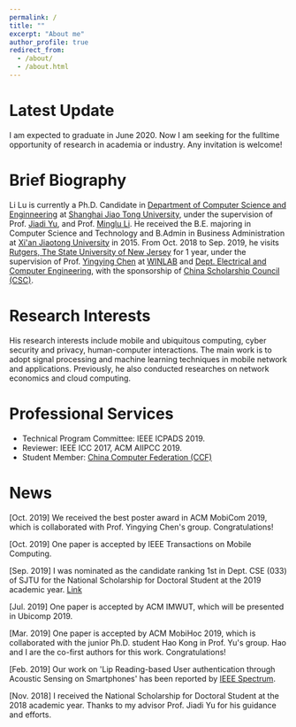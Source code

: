 ```yaml
---
permalink: /
title: ""
excerpt: "About me"
author_profile: true
redirect_from: 
  - /about/
  - /about.html
---
```

Latest Update
=====
I am expected to graduate in June 2020. Now I am seeking for the fulltime opportunity of research in academia or industry. Any invitation is welcome!

Brief Biography
=====
Li Lu is currently a Ph.D. Candidate in [Department of Computer Science and Enginneering](http://www.cs.sjtu.edu.cn) at [Shanghai Jiao Tong University](http://www.sjtu.edu.cn), under the supervision of Prof. [Jiadi Yu](http://www.cs.sjtu.edu.cn/~jdyu/), and Prof. [Minglu Li](http://www.cs.sjtu.edu.cn/PeopleDetail.aspx?id=93). He received the B.E. majoring in Computer Science and Technology and B.Admin in Business Administration at [Xi'an Jiaotong University](http://www.xjtu.edu.cn) in 2015. From Oct. 2018 to Sep. 2019, he visits [Rutgers, The State University of New Jersey](http://www.rutgers.edu) for 1 year, under the supervision of Prof. [Yingying Chen](http://www.winlab.rutgers.edu/~yychen/) at [WINLAB](http://winlab.rutgers.edu/) and [Dept. Electrical and Computer Engineering](https://www.ece.rutgers.edu/), with the sponsorship of [China Scholarship Council (CSC)](https://www.csc.edu.cn).

Research Interests
======
His research interests include mobile and ubiquitous computing, cyber security and privacy, human-computer interactions. The main work is to adopt signal processing and machine learning techniques in mobile network and applications. Previously, he also conducted researches on network economics and cloud computing.

Professional Services
======
* Technical Program Committee: IEEE ICPADS 2019.
* Reviewer: IEEE ICC 2017, ACM AIIPCC 2019.
* Student Member: [China Computer Federation (CCF)](https://www.ccf.org.cn/) 

News
=====
\[Oct. 2019\] We received the best poster award in ACM MobiCom 2019, which is collaborated with Prof. Yingying Chen's group. Congratulations!

\[Oct. 2019\] One paper is accepted by IEEE Transactions on Mobile Computing.

\[Sep. 2019\] I was nominated as the candidate ranking 1st in Dept. CSE (033) of SJTU for the National Scholarship for Doctoral Student at the 2019 academic year. [Link](http://xsb.seiee.sjtu.edu.cn/xsb/info/15682.htm)

\[Jul. 2019\] One paper is accepted by ACM IMWUT, which will be presented in Ubicomp 2019.

\[Mar. 2019\] One paper is accepted by ACM MobiHoc 2019, which is collaborated with the junior Ph.D. student Hao Kong in Prof. Yu's group. Hao and I are the co-first authors for this work. Congratulations!

\[Feb. 2019\] Our work on 'Lip Reading-based User authentication through Acoustic Sensing on Smartphones' has been reported by [IEEE Spectrum](https://spectrum.ieee.org/tech-talk/consumer-electronics/gadgets/this-new-approach-for-user-identification-allows-phones-to-read-your-lips).

\[Nov. 2018\] I received the National Scholarship for Doctoral Student at the 2018 academic year. Thanks to my advisor Prof. Jiadi Yu for his guidance and efforts. 
